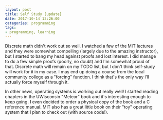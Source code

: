 ```yaml
---
layout: post
title: Self Study [update]
date: 2017-10-14 13:26:00
categories: programming
tags:
- programming, learning
---
```


Discrete math didn't work out so well. I watched a few of the MIT lectures and they were somewhat compelling (largely due to the amazing instructor), but I started to bang my head against proofs and lost interest. I did manage to do a few simple proofs (poorly, no doubt) and I'm somewhat proud of that. Discrete math will remain on my TODO list, but I don't think self-study will work for it in my case. I may end up doing a course from the local community college as a "forcing" function. I think that's the only way I'll actually force myself through it.

In other news, operating systems is working out really well! I started reading chapters in the UWisconsin "Meteor" book and it's interesting enough to keep going. I even decided to order a physical copy of the book and a C reference manual. MIT also has a great little book on their "toy" operating system that I plan to check out (with source code!).
